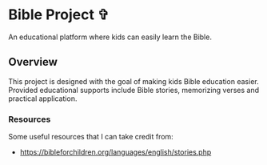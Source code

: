 # **Bible Project** ✞

An educational platform where kids can easily learn the Bible. 

## Overview

This project is designed with the goal of making kids Bible education easier. Provided educational supports include Bible stories, memorizing verses and practical application.


### Resources

Some useful resources that I can take credit from:
- https://bibleforchildren.org/languages/english/stories.php
